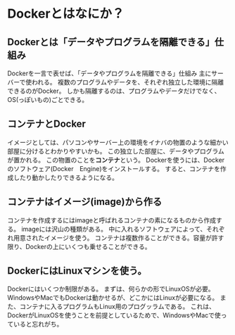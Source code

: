 # Dockerとはなにか？

## Dockerとは「データやプログラムを隔離できる」仕組み
Dockerを一言で表せば、「データやプログラムを隔離できる」仕組み
主にサーバーで使われる。
複数のプログラムやデータを、それぞれ独立した環境に隔離できるのがDocker。
しかも隔離するのは、プログラムやデータだけでなく、OS(っぽいもの)ごとできる。

## コンテナとDocker
イメージとしては、パソコンやサーバー上の環境をイナバの物置のような細かい部屋に分けるとわかりやすいかも。
この独立した部屋に、データやプログラムが置かれる。
この物置のことを**コンテナ**という。
Dockerを使うには、Dockerのソフトウェア(Docker　Engine)をインストールする。
すると、コンテナを作成したり動かしたりできるようになる。

## コンテナはイメージ(image)から作る
コンテナを作成するにはimageと呼ばれるコンテナの素になるものから作成する。
imageには沢山の種類がある。
中に入れるソフトウェアによって、それぞれ用意されたイメージを使う。
コンテナは複数作ることができる。容量が許す限り、Dockerの上にいくつも乗せることができる。

## DockerにはLinuxマシンを使う。
Dockerにはいくつか制限がある。
まずは、何らかの形でLinuxOSが必要。WindowsやMacでもDockerは動かせるが、どこかにはLinuxが必要になる。
また、コンテナに入るプログラムもLinux用のプログッラムである。
これは、DockerがLinuxOSを使うことを前提としているためで、WindowsやMacで使っていると忘れがち。
